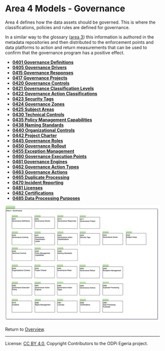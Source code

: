 <!-- SPDX-License-Identifier: CC-BY-4.0 -->
<!-- Copyright Contributors to the ODPi Egeria project. -->

# Area 4 Models - Governance

Area 4 defines how the data assets should be governed.
This is where the classifications, policies and rules are
defined for governance.

In a similar way to the glossary ([area 3](Area-3-models.md))
this information is authored in the metadata repositories and then distributed to the enforcement points and data
platforms to action and return measurements that can be used to confirm
that the governance program has a positive effect.

* **[0401 Governance Definitions](0401-Governance-Definitions.md)**
* **[0405 Governance Drivers](0405-Governance-Drivers.md)**
* **[0415 Governance Responses](0415-Governance-Responses.md)**
* **[0417 Governance Projects](0417-Governance-Projects.md)**
* **[0420 Governance Controls](0420-Governance-Controls.md)**
* **[0421 Governance Classification Levels](0421-Governance-Classification-Levels.md)**
* **[0422 Governance Action Classifications](0422-Governance-Action-Classifications.md)**
* **[0423 Security Tags](0423-Security-Tags.md)**
* **[0424 Governance Zones](0424-Governance-Zones.md)**
* **[0425 Subject Areas](0425-Subject-Areas.md)**
* **[0430 Technical Controls](0430-Technical-Controls.md)**
* **[0435 Policy Management Capabilities](0435-Policy-Management-Capabilities.md)**
* **[0438 Naming Standards](0438-Naming-Standards.md)**
* **[0440 Organizational Controls](0440-Organizational-Controls.md)**
* **[0442 Project Charter](0442-Project-Charter.md)**
* **[0445 Governance Roles](0445-Governance-Roles.md)**
* **[0450 Governance Rollout](0450-Governance-Rollout.md)**
* **[0455 Exception Management](0455-Exception-Management.md)**
* **[0460 Governance Execution Points](0460-Governance-Execution-Points.md)**
* **[0461 Governance Engines](0461-Governance-Engines.md)**
* **[0462 Governance Action Types](0462-Governance-Action-Types.md)**
* **[0463 Governance Actions](0463-Governance-Actions.md)**
* **[0465 Duplicate Processing](0465-Duplicate-Processing.md)**
* **[0470 Incident Reporting](0470-Incident-Reporting.md)**
* **[0481 Licenses](0481-Licenses.md)**
* **[0482 Certifications](0482-Certifications.md)**
* **[0485 Data Processing Purposes](0485-Data-Processing-Purposes.md)**

![UML Packages](area-4-governance-overview.png#pagewidth)

Return to [Overview](README.md).

----
License: [CC BY 4.0](https://creativecommons.org/licenses/by/4.0/),
Copyright Contributors to the ODPi Egeria project.

